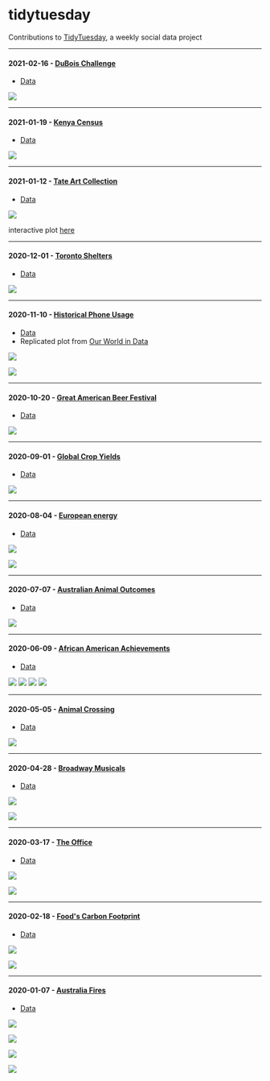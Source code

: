 # tidytuesday
Contributions to [TidyTuesday](https://github.com/rfordatascience/tidytuesday/blob/master/README.md), a weekly social data project

**************************************************************************************************

#### 2021-02-16 - [DuBois Challenge](https://github.com/kkakey/tidytuesday/blob/master/2021-02-16-DuBois_Challenge/2021-02-16-DuBois_Challenge.Rmd) 
- [Data](https://github.com/rfordatascience/tidytuesday/blob/master/data/2021/2021-02-16/readme.md)

![](https://github.com/kkakey/tidytuesday/blob/master/2021-02-16-DuBois_Challenge/plot.png)

**************************************************************************************************

#### 2021-01-19 - [Kenya Census](https://github.com/kkakey/tidytuesday/blob/master/2021-01-19-Kenya_Census/2021-01-19-Kenya_Census.Rmd) 
- [Data](https://github.com/sharlagelfand/opendatatoronto)

![](https://github.com/kkakey/tidytuesday/blob/master/2021-01-19-Kenya_Census/plot2.png)

**************************************************************************************************

#### 2021-01-12 - [Tate Art Collection](https://github.com/kkakey/tidytuesday/blob/master/2021-01-12_Tate-Art/2020-01-12_Tate-Art.Rmd) 
- [Data](https://github.com/rfordatascience/tidytuesday/blob/master/data/2021/2021-01-19/readme.md)

![](https://github.com/kkakey/tidytuesday/blob/master/2021-01-12_Tate-Art/plot.png)

interactive plot [here](https://kka2120.shinyapps.io/tate-art)

**************************************************************************************************

#### 2020-12-01 - [Toronto Shelters](https://github.com/kkakey/tidytuesday/blob/master/2020-12-01_Toronto_Shelters/20202-12-01_Toronto_Shelters.Rmd) 
- [Data](https://github.com/rfordatascience/tidytuesday/blob/master/data/2021/2021-01-12/readme.md)

![](https://github.com/kkakey/tidytuesday/blob/master/2020-12-01_Toronto_Shelters/plot.png)

**************************************************************************************************

#### 2020-11-10 - [Historical Phone Usage](https://github.com/kkakey/tidytuesday/blob/master/2020-11-10_Historical_Phone_Usage/2020-11-10_Historical_Phone_Usage.Rmd) 
- [Data](https://github.com/rfordatascience/tidytuesday/blob/master/data/2020/2020-11-10/readme.md)
- Replicated plot from [Our World in Data](https://ourworldindata.org/grapher/mobile-and-fixed-landline-telephone-subscriptions?time=1990..2013)

![](https://github.com/kkakey/tidytuesday/blob/master/2020-11-10_Historical_Phone_Usage/plot.png)

![](https://github.com/kkakey/tidytuesday/blob/master/2020-11-10_Historical_Phone_Usage/myanimation.gif)

**************************************************************************************************
#### 2020-10-20 - [Great American Beer Festival](https://github.com/kkakey/tidytuesday/blob/master/2020-10-20_Beer_Festival/2020-10-20_Beer_Festival.Rmd) 
- [Data](https://github.com/rfordatascience/tidytuesday/blob/master/data/2020/2020-10-20/readme.md)

![](https://raw.githubusercontent.com/kkakey/tidytuesday/master/2020-10-20_Beer_Festival/final2.png)

**************************************************************************************************

#### 2020-09-01 - [Global Crop Yields](https://github.com/kkakey/tidytuesday/tree/master/2020-09-01-Crop_Yields) 
- [Data](https://github.com/rfordatascience/tidytuesday/blob/master/data/2020/2020-09-01/readme.md)

![](https://raw.githubusercontent.com/kkakey/tidytuesday/master/2020-09-01-Crop_Yields/crops_usa.gif)

**************************************************************************************************

#### 2020-08-04 - [European energy](https://github.com/kkakey/tidytuesday/tree/master/2020-08-04-European_Energy) 
- [Data](https://github.com/rfordatascience/tidytuesday/blob/master/data/2020/2020-08-04/readme.md#energy_types)

![](https://raw.githubusercontent.com/kkakey/tidytuesday/master/2020-08-04-European_Energy/plots/euro-energy-labeled.png)

![](https://raw.githubusercontent.com/kkakey/tidytuesday/master/2020-08-04-European_Energy/plots/euro-energy.png)

**************************************************************************************************

#### 2020-07-07 - [Australian Animal Outcomes](https://github.com/kkakey/tidytuesday/tree/master/2020-07-07-Animal_Outcomes_Aus) 
- [Data](https://github.com/rfordatascience/tidytuesday/blob/master/data/2020/2020-07-21/readme.md)

![](https://github.com/kkakey/tidytuesday/blob/master/2020-07-07-Animal_Outcomes_Aus/plots/animal-outcome2.png)

**************************************************************************************************

#### 2020-06-09 - [African American Achievements](https://github.com/kkakey/tidytuesday/tree/master/2020-06-09-African_American_Achievements) 
- [Data](https://github.com/rfordatascience/tidytuesday/blob/master/data/2020/2020-06-09/readme.md)

![](https://raw.githubusercontent.com/kkakey/tidytuesday/master/2020-06-09-African_American_Achievements/plots/21st-century.png)
![](https://raw.githubusercontent.com/kkakey/tidytuesday/master/2020-06-09-African_American_Achievements/plots/20th-century.png)
![](https://raw.githubusercontent.com/kkakey/tidytuesday/master/2020-06-09-African_American_Achievements/plots/19th-century.png)
![](https://raw.githubusercontent.com/kkakey/tidytuesday/master/2020-06-09-African_American_Achievements/plots/18th-century.png)

**************************************************************************************************

#### 2020-05-05 - [Animal Crossing](https://github.com/kkakey/tidytuesday/tree/master/2020-05-05-Animal_Crossing) 
- [Data](https://github.com/rfordatascience/tidytuesday/blob/master/data/2020/2020-05-05/readme.md)

![](https://raw.githubusercontent.com/kkakey/tidytuesday/master/2020-05-05-Animal_Crossing/ac_plot.png)

**************************************************************************************************

#### 2020-04-28 - [Broadway Musicals](https://github.com/kkakey/tidytuesday/tree/master/2020-04-28_Broadway) 
- [Data](https://github.com/rfordatascience/tidytuesday/blob/master/data/2020/2020-04-28/readme.md)

![](https://raw.githubusercontent.com/kkakey/tidytuesday/master/2020-04-28_Broadway/plots/broadway_tidytues2.png)

![](https://raw.githubusercontent.com/kkakey/tidytuesday/master/2020-04-28_Broadway/plots/broadway_tidytues.png)


**************************************************************************************************

#### 2020-03-17 - [The Office](https://github.com/kkakey/tidytuesday/tree/master/2020-03-17-TheOffice) 
- [Data](https://github.com/rfordatascience/tidytuesday/blob/master/data/2020/2020-03-17/readme.md)

![](https://raw.githubusercontent.com/kkakey/tidytuesday/master/2020-03-17-TheOffice/plots/sent_office.png)

![](https://raw.githubusercontent.com/kkakey/tidytuesday/master/2020-03-17-TheOffice/plots/sent-season_office.png)

**************************************************************************************************

#### 2020-02-18 - [Food's Carbon Footprint](https://github.com/kkakey/tidytuesday/tree/master/2020-02-18_CarbonFootprint) 
- [Data](https://github.com/rfordatascience/tidytuesday/blob/master/data/2020/2020-02-18/readme.md)

![](https://raw.githubusercontent.com/kkakey/tidytuesday/master/2020-02-18_CarbonFootprint/plots/co2.png)

![](https://raw.githubusercontent.com/kkakey/tidytuesday/master/2020-02-18_CarbonFootprint/plots/co2-log.png)

**************************************************************************************************

#### 2020-01-07 - [Australia Fires](https://github.com/kkakey/tidytuesday/tree/master/2020-01-07-AusFires) 
- [Data](https://github.com/rfordatascience/tidytuesday/blob/master/data/2020/2020-01-07/readme.md)

![](https://raw.githubusercontent.com/kkakey/tidytuesday/master/2020-01-07-AusFires/plots/aus-temp-density-dec_mon.png)

![](https://raw.githubusercontent.com/kkakey/tidytuesday/master/2020-01-07-AusFires/plots/aus-temp-density-month.png)

![](https://raw.githubusercontent.com/kkakey/tidytuesday/master/2020-01-07-AusFires/plots/aus-temp.png)

![](https://raw.githubusercontent.com/kkakey/tidytuesday/master/2020-01-07-AusFires/plots/aus-temp-density.png)
